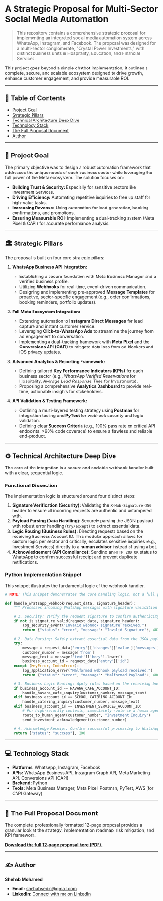 # A Strategic Proposal for Multi-Sector Social Media Automation

> This repository contains a comprehensive strategic proposal for implementing an integrated social media automation system across WhatsApp, Instagram, and Facebook. The proposal was designed for a multi-sector conglomerate, "Crystal Power Investments," with distinct business units in Hospitality, Education, and Financial Services.

This project goes beyond a simple chatbot implementation; it outlines a complete, secure, and scalable ecosystem designed to drive growth, enhance customer engagement, and provide measurable ROI.

---

## 📜 Table of Contents
*   [Project Goal](#-project-goal)
*   [Strategic Pillars](#-strategic-pillars)
*   [Technical Architecture Deep Dive](#-technical-architecture-deep-dive)
*   [Technology Stack](#-technology-stack)
*   [The Full Proposal Document](#--the-full-proposal-document)
*   [Author](#-author)

---

## 🎯 Project Goal

The primary objective was to design a robust automation framework that addresses the unique needs of each business sector while leveraging the full power of the Meta ecosystem. The solution focuses on:
- **Building Trust & Security:** Especially for sensitive sectors like Investment Services.
- **Driving Efficiency:** Automating repetitive inquiries to free up staff for high-value tasks.
- **Increasing Revenue:** Using automation for lead generation, booking confirmations, and promotions.
- **Ensuring Measurable ROI:** Implementing a dual-tracking system (Meta Pixel & CAPI) for accurate performance analysis.

---

## 🏛️ Strategic Pillars

The proposal is built on four core strategic pillars:

1.  **WhatsApp Business API Integration:**
    *   Establishing a secure foundation with Meta Business Manager and a verified business profile.
    *   Utilizing **Webhooks** for real-time, event-driven communication.
    *   Designing and implementing pre-approved **Message Templates** for proactive, sector-specific engagement (e.g., order confirmations, booking reminders, portfolio updates).

2.  **Full Meta Ecosystem Integration:**
    *   Extending automation to **Instagram Direct Messages** for lead capture and instant customer service.
    *   Leveraging **Click-to-WhatsApp Ads** to streamline the journey from ad engagement to conversation.
    *   Implementing a dual-tracking framework with **Meta Pixel** and the **Conversions API (CAPI)** to mitigate data loss from ad blockers and iOS privacy updates.

3.  **Advanced Analytics & Reporting Framework:**
    *   Defining tailored **Key Performance Indicators (KPIs)** for each business sector (e.g., *WhatsApp Verified Reservations* for Hospitality, *Average Lead Response Time* for Investments).
    *   Proposing a comprehensive **Analytics Dashboard** to provide real-time, actionable insights for stakeholders.

4.  **API Validation & Testing Framework:**
    *   Outlining a multi-layered testing strategy using **Postman** for integration testing and **PyTest** for webhook security and logic validation.
    *   Defining clear **Success Criteria** (e.g., 100% pass rate on critical API endpoints, >90% code coverage) to ensure a flawless and reliable end-product.

---

## ⚙️ Technical Architecture Deep Dive

The core of the integration is a secure and scalable webhook handler built with a clear, sequential logic.

### Functional Dissection
The implementation logic is structured around four distinct steps:

1.  **Signature Verification (Security):** Validating the `X-Hub-Signature-256` header to ensure all incoming requests are authentic and untampered with.
2.  **Payload Parsing (Data Handling):** Securely parsing the JSON payload with robust error handling (`try/except`) to extract essential data.
3.  **Logic Routing (Business Rules):** Directing requests based on the receiving Business Account ID. This modular approach allows for custom logic per sector and critically, escalates sensitive inquiries (e.g., Investment Services) directly to a **human advisor** instead of using a bot.
4.  **Acknowledgement (API Compliance):** Sending an `HTTP 200 OK` status to WhatsApp to confirm successful receipt and prevent duplicate notifications.

### Python Implementation Snippet
This snippet illustrates the fundamental logic of the webhook handler.

```python
# NOTE: This snippet demonstrates the core handling logic, not a full production application.

def handle_whatsapp_webhook(request_data, signature_header):
    """ Processes incoming WhatsApp messages with signature validation and business routing. """

    # 1. Security: Verify the request signature to confirm authenticity.
    if not is_signature_valid(request_data, signature_header):
        log_security_event("Invalid webhook signature received.")
        return {"status": "error", "message": "Invalid Signature"}, 403

    # 2. Data Parsing: Safely extract essential data from the JSON payload.
    try:
        message = request_data['entry']['changes']['value']['messages']
        customer_number = message['from']
        message_text = message['text']['body'].lower()
        business_account_id = request_data['entry']['id']
    except (KeyError, IndexError):
        log_application_error("Malformed webhook payload received.")
        return {"status": "error", "message": "Malformed Payload"}, 400

    # 3. Business Logic Routing: Apply rules based on the receiving business account.
    if business_account_id == HAVANA_CAFE_ACCOUNT_ID:
        handle_havana_cafe_inquiry(customer_number, message_text)
    elif business_account_id == SCHOOL_CATERING_ACCOUNT_ID:
        handle_catering_inquiry(customer_number, message_text)
    elif business_account_id == INVESTMENT_SERVICES_ACCOUNT_ID:
        # For high-security contexts, immediately route to a human agent.
        route_to_human_agent(customer_number, "Investment Inquiry")
        send_investment_acknowledgement(customer_number)

    # 4. Acknowledge Receipt: Confirm successful processing to WhatsApp.
    return {"status": "success"}, 200

```

---

## 💻 Technology Stack

*   **Platforms:** WhatsApp, Instagram, Facebook
*   **APIs:** WhatsApp Business API, Instagram Graph API, Meta Marketing API, Conversions API (CAPI)
*   **Backend:** Python
*   **Tools:** Meta Business Manager, Meta Pixel, Postman, PyTest, AWS (for CAPI Gateway)

---

## 📄 The Full Proposal Document

The complete, professionally formatted 12-page proposal provides a granular look at the strategy, implementation roadmap, risk mitigation, and KPI framework.

**[Download the full 12-page proposal here (PDF).](./Your-Proposal-Filename.pdf)**

---

## ✍️ Author

**Shehab Mohamed**

*   **Email:** [shehabsedm@gmail.com](mailto:shehabsedm@gmail.com)
*   **LinkedIn:** [Connect with me on LinkedIn]([Your-LinkedIn-Profile-URL])
